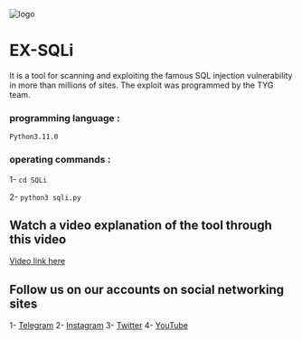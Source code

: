 ![logo](https://raw.githubusercontent.com/mr-sami-x/SQLi/main/Picsart_23-07-21_02-11-16-006.png)

# EX-SQLi
It is a tool for scanning and exploiting the famous SQL injection vulnerability in more than millions of sites. The exploit was programmed by the TYG team.

### programming language : 
```Python3.11.0```

### operating commands :
1- ```cd SQLi```

2- ```python3 sqli.py ```

## Watch a video explanation of the tool through this video
[Video link here](http://)
## Follow us on our accounts on social networking sites

1- [Telegram](https://t.me/TYG_YE)
2- [Instagram](https://instagram.com/cyber_77k)
3- [Twitter](https://twitter.com/Linux_ye)
4- [YouTube](https://www.youtube.com/@cyber_77k)
